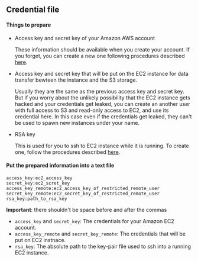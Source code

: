 ## Credential file
#### Things to prepare

- Access key and secret key of your Amazon AWS account
	
	These information should be available when you create your account. If you forget, you can create a new one following procedures described [here](gen_key.md).

- Access key and secret key that will be put on the EC2 instance for data transfer bewteen the instance and the S3 storage.

	Usually they are the same as the previous access key and secret key. But if you worry about the unlikely possibility that the EC2 instance gets hacked and your credentials get leaked, you can create an another user with full access to S3 and read-only access to EC2, and use its credential here. In this case even if the credentials get leaked, they can't be used to spawn new instances under your name.
	
- RSA key

	This is used for you to ssh to EC2 instance while it is running. To create one, follow the procedures described [here](gen_keypair.md).

#### Put the prepared information into a text file

```
access_key:ec2_access_key
secret_key:ec2_scret_key
access_key_remote:ec2_access_key_of_restricted_remote_user
secret_key_remote:ec2_secret_key_of_restricted_remote_user
rsa_key:path_to_rsa_key
```

**Important**: there shouldn't be space before and after the commas


+ `access_key` and `secret_key`: The credentials for your Amazon EC2 account. 
+ `access_key_remote` and `secret_key_remote`: The credentials that will be put on EC2 instnace.
+ `rsa_key`: The absolute path to the key-pair file used to ssh into a running EC2 instance.
